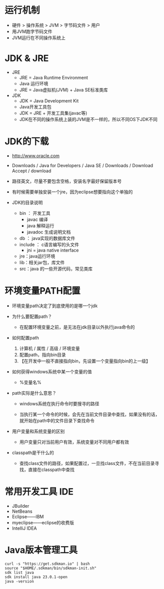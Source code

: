 # 运行机制

- 硬件 > 操作系统 > JVM > 字节码文件 > 用户 
- 用JVM跑字节码文件 
- JVM运行在不同操作系统上 

# JDK & JRE

- JRE
  - JRE = Java Runtime Environment 
  - Java 运行环境
  - JRE = Java虚拟机(JVM) + Java SE标准类库 
- JDK
  - JDK = Java Development Kit
  - Java开发工具包
  - JDK = JRE + 开发工具集(javac等) 
  - JDK在不同的操作系统上装的JVM是不一样的，所以不同OS下JDK不同 

# JDK的下载

- http://www.oracle.com
- Downloads     / Java for Developers / Java SE / Downloads / Download Accept / download 
- 路径英文，尽量不要包含空格，安装名字最好保留版本号     
- 有时候需要单独安装一个jre，因为eclipse想要指向这个单独的     

- JDK的目录说明
  - bin ： 开发工具 
    - javac 编译
    - java  解释运行
    - javadoc  生成说明文档
  - db ： java实现的数据库文件 
  - include ： c语言编写的头文件 
    - jni = java native interface
  - jre：java运行环境
  - lib：相关jar包，库文件
  - src：java 的一些开源代码，常见类库

# 环境变量PATH配置

- 环境变量path决定了到底使用的是哪一个jdk

- 为什么要配置path？

  - 在配置环境变量之前，是无法在jdk目录以外执行java命令的

- 如何配置path

  1. 计算机 / 属性 / 高级 / 环境变量
  2. 配置path，指向bin目录
  3. 【在开发中一般不直接指向bin，先设置一个变量指向bin的上一级】

- 如何获得windows系统中某一个变量的值

  - %变量名%

- path实际是什么意思？

  - windows系统在执行命令时要搜寻的路径 

  - 当执行某一个命令的时候，会先在当前文件目录中查找，如果没有的话，就开始在path中的文件目录下查找命令      

- 用户变量和系统变量的区别

  - 用户变量只对当前用户有效，系统变量对不同用户都有效 

- classpath是干什么的

  - 查找class文件的路径，如果配置过，一旦找class文件，不在当前目录寻找，直接在classpath中查找

# 常用开发工具 IDE

- JBuilder
- NetBeans
- Eclipse——IBM
- myeclipse——eclipse的收费版
- IntelliJ IDEA

# Java版本管理工具

```shell
curl -s "https://get.sdkman.io" | bash
source "$HOME/.sdkman/bin/sdkman-init.sh"
sdk list java
sdk install java 23.0.1-open
java -version

```

